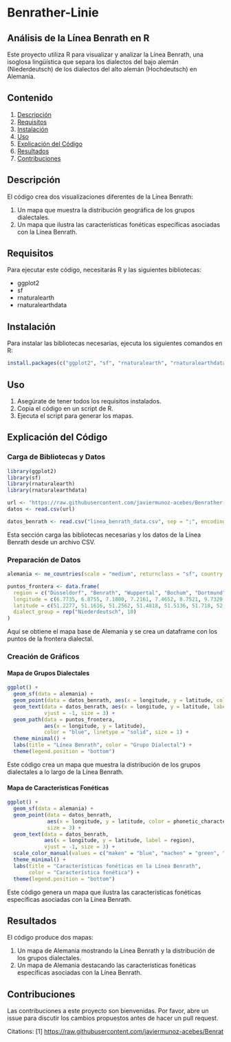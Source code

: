 # Benrather-Linie

## Análisis de la Línea Benrath en R

Este proyecto utiliza R para visualizar y analizar la Línea Benrath, una isoglosa lingüística que separa los dialectos del bajo alemán (Niederdeutsch) de los dialectos del alto alemán (Hochdeutsch) en Alemania.

## Contenido

1. [Descripción](#descripción)
2. [Requisitos](#requisitos)
3. [Instalación](#instalación)
4. [Uso](#uso)
5. [Explicación del Código](#explicación-del-código)
6. [Resultados](#resultados)
7. [Contribuciones](#contribuciones)

## Descripción

El código crea dos visualizaciones diferentes de la Línea Benrath:

1. Un mapa que muestra la distribución geográfica de los grupos dialectales.
2. Un mapa que ilustra las características fonéticas específicas asociadas con la Línea Benrath.

## Requisitos

Para ejecutar este código, necesitarás R y las siguientes bibliotecas:

- ggplot2
- sf
- rnaturalearth
- rnaturalearthdata

## Instalación

Para instalar las bibliotecas necesarias, ejecuta los siguientes comandos en R:

```r
install.packages(c("ggplot2", "sf", "rnaturalearth", "rnaturalearthdata"))
```

## Uso

1. Asegúrate de tener todos los requisitos instalados.
2. Copia el código en un script de R.
3. Ejecuta el script para generar los mapas.

## Explicación del Código

### Carga de Bibliotecas y Datos

```r
library(ggplot2)
library(sf)
library(rnaturalearth)
library(rnaturalearthdata)

url <- "https://raw.githubusercontent.com/javiermunoz-acebes/Benrather-Linie/main/linea_benrath_data.csv"
datos <- read.csv(url)

datos_benrath <- read.csv("linea_benrath_data.csv", sep = ";", encoding = "UTF-8")
```

Esta sección carga las bibliotecas necesarias y los datos de la Línea Benrath desde un archivo CSV.

### Preparación de Datos

```r
alemania <- ne_countries(scale = "medium", returnclass = "sf", country = "germany")

puntos_frontera <- data.frame(
  region = c("Düsseldorf", "Benrath", "Wuppertal", "Bochum", "Dortmund", "Paderborn", "Hannover", "Magdeburg", "Berlin", "Cottbus"), 
  longitude = c(6.7735, 6.8755, 7.1800, 7.2161, 7.4652, 8.7521, 9.7320, 11.6276, 13.4050, 14.3349),
  latitude = c(51.2277, 51.1616, 51.2562, 51.4818, 51.5136, 51.718, 52.3759, 52.1205, 52.5200, 51.7607),
  dialect_group = rep("Niederdeutsch", 10)
)
```

Aquí se obtiene el mapa base de Alemania y se crea un dataframe con los puntos de la frontera dialectal.

### Creación de Gráficos

#### Mapa de Grupos Dialectales

```r
ggplot() +
  geom_sf(data = alemania) +
  geom_point(data = datos_benrath, aes(x = longitude, y = latitude, color = dialect_group), size = 3) +
  geom_text(data = datos_benrath, aes(x = longitude, y = latitude, label = region),
            vjust = -1, size = 3) +
  geom_path(data = puntos_frontera, 
            aes(x = longitude, y = latitude), 
            color = "blue", linetype = "solid", size = 1) +
  theme_minimal() +
  labs(title = "Línea Benrath", color = "Grupo Dialectal") +
  theme(legend.position = "bottom")
```

Este código crea un mapa que muestra la distribución de los grupos dialectales a lo largo de la Línea Benrath.

#### Mapa de Características Fonéticas

```r
ggplot() +
  geom_sf(data = alemania) +
  geom_point(data = datos_benrath, 
             aes(x = longitude, y = latitude, color = phonetic_characteristic),
             size = 3) +
  geom_text(data = datos_benrath,
            aes(x = longitude, y = latitude, label = region),
            vjust = -1, size = 3) +
  scale_color_manual(values = c("maken" = "blue", "machen" = "green", "mache" = "green")) +
  theme_minimal() +
  labs(title = "Características fonéticas en la Línea Benrath",
       color = "Característica fonética") +
  theme(legend.position = "bottom")
```

Este código genera un mapa que ilustra las características fonéticas específicas asociadas con la Línea Benrath.

## Resultados

El código produce dos mapas:

1. Un mapa de Alemania mostrando la Línea Benrath y la distribución de los grupos dialectales.
2. Un mapa de Alemania destacando las características fonéticas específicas asociadas con la Línea Benrath.

## Contribuciones

Las contribuciones a este proyecto son bienvenidas. Por favor, abre un issue para discutir los cambios propuestos antes de hacer un pull request.

Citations:
[1] https://raw.githubusercontent.com/javiermunoz-acebes/Benrat
